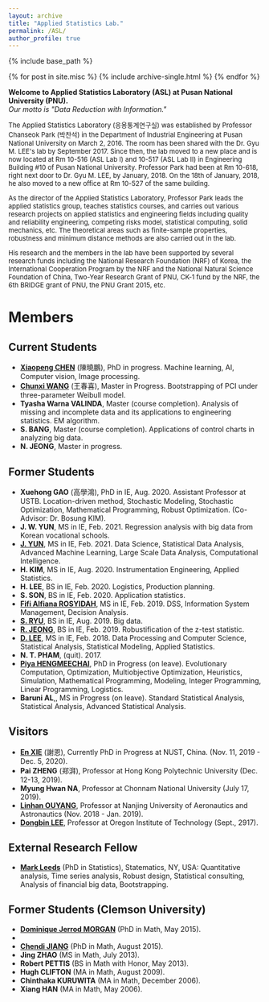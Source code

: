```yaml
---
layout: archive
title: "Applied Statistics Lab."
permalink: /ASL/
author_profile: true
---
```



{% include base_path %}

{% for post in site.misc %}
  {% include archive-single.html %}
{% endfor %}


<HTML>
<B>Welcome to Applied Statistics Laboratory (ASL) at Pusan National University (PNU).</B><br/>
<I>Our motto is "Data Reduction with Information."</I><br/>

<font size="-1"> 
<P>
The Applied Statistics Laboratory (응용통계연구실) was established 
by Professor Chanseok Park (박찬석) in the Department of Industrial Engineering 
at Pusan National University on March 2, 2016. 
The room has been shared with the Dr. Gyu M. LEE's lab by September 2017. 
Since then, the lab moved to a new place and is now located at Rm 10-516 (ASL Lab I) 
and 10-517 (ASL Lab II) in Engineering Building #10 of Pusan National University. 
Professor Park had been at Rm 10-618, right next door to Dr. Gyu M. LEE, by January, 2018. 
On the 18th of January, 2018, he also moved to a new office at Rm 10-527 of the same building.
</P>

<P>
As the director of the Applied Statistics Laboratory, 
Professor Park leads the applied statistics group, teaches statistics courses, 
and carries out various research projects on applied statistics and engineering fields 
including quality and reliability engineering, competing risks model, statistical computing, 
solid mechanics, etc. The theoretical areas such as finite-sample properties, 
robustness and minimum distance methods are also carried out in the lab. 
</P>

<P>
His research and the members in the lab have been supported by several research funds 
including the National Research Foundation (NRF) of Korea, 
the International Cooperation Program by the NRF and the National Natural Science Foundation 
of China, Two-Year Research Grant of PNU, CK-1 fund by the NRF, 
the 6th BRIDGE grant of PNU, the PNU Grant 2015, etc. 
</P>
</font>


<H1>Members</H1>
<H2>Current Students</H2>
<UL>
<LI><A href="https://www.researchgate.net/profile/Xiaopeng-Chen-12"> 
<b>Xiaopeng CHEN</b></A> (陳曉鵬), PhD in progress.
Machine learning, AI, Computer vision, Image processing.

<LI><A href="https://www.researchgate.net/profile/Chunxi-Wang-5">
<b>Chunxi WANG</b></A> (王春喜), Master in Progress.
Bootstrapping of PCI under three-parameter Weibull model.

<LI><b>Tyasha Warna VALINDA</b>, Master (course completion).
Analysis of missing and incomplete data and its applications to engineering statistics. EM algorithm. 

<LI><b>S. BANG</b>, Master (course completion). 
Applications of control charts in analyzing big data.

<LI><b>N. JEONG</b>, Master in progress.
</UL>


<H2>Former Students</H2>
<UL>
<LI><b>Xuehong GAO</b> (高學鴻), PhD in IE, Aug. 2020.  
 Assistant Professor at USTB. Location-driven method, Stochastic Modeling, Stochastic 
Optimization, Mathematical Programming, Robust Optimization. (Co-Advisor: Dr. Bosung KIM).

<LI><b>J. W. YUN</b>, MS in IE, Feb. 2021. Regression analysis with big data from Korean vocational schools. 
<LI><A href="https://www.researchgate.net/profile/Junhyeok-Yun">
<b>J. YUN</b></A>, 
MS in IE, Feb. 2021. Data Science, Statistical Data Analysis, Advanced Machine Learning, Large Scale Data Analysis, Computational Intelligence.
<LI><b>H. KIM</b>, MS in IE, Aug. 2020. Instrumentation Engineering, Applied Statistics.
<LI><b>H. LEE</b>, BS in IE, Feb. 2020. Logistics, Production planning.
<LI><b>S. SON</b>, BS in IE, Feb. 2020. Application statistics. 
<LI><A href="https://www.researchgate.net/profile/Fifi-Rosyidah">
<b>Fifi Alfiana ROSYIDAH</b></A>, MS in IE, Feb. 2019. DSS, Information System Management, Decision Analysis.
<LI><A href="https://www.researchgate.net/profile/Seoyeong-Ryu">
<b>S. RYU</b></A>, BS in IE, Aug. 2019. Big data.
<LI><A href="https://www.researchgate.net/profile/Jeong-Ryeji">
<b>R. JEONG</b></A>, BS in IE, Feb. 2019. Robustification of the z-test statistic.
<LI><A href="https://www.researchgate.net/profile/Donggeun-Lee-6">
<b>D. LEE</b></A>, MS in IE, Feb. 2018. Data Processing and Computer Science, Statistical Analysis, Statistical Modeling, Applied Statistics.

<LI><b>N. T. PHAM</b>, (quit). 2017.

<LI><A href="https://www.researchgate.net/profile/Piya-Hengmeechai">
<b>Piya HENGMEECHAI</b></A>, PhD in Progress (on leave).  Evolutionary Computation, Optimization, Multiobjective Optimization, Heuristics, Simulation, Mathematical Programming, Modeling, Integer Programming, Linear Programming, Logistics.

<LI><b>Baruni AL</b>,, MS in Progress (on leave).  Standard Statistical Analysis, Statistical Analysis, Advanced Statistical Analysis.
</UL>


<H2>Visitors</H2>
<UL>
<LI><A href="https://www.researchgate.net/profile/Xie-En-3">
<b>En XIE</b></A> (謝恩), Currently PhD in Progress at NUST, China. (Nov. 11, 2019 - Dec. 5, 2020).

<LI><b>Pai ZHENG</b> (郑湃), Professor at Hong Kong Polytechnic University (Dec. 12-13, 2019).

<LI><b>Myung Hwan NA</b>, Professor at Chonnam National University (July 17, 2019).

<LI><A href="https://cn.linkedin.com/in/linhan-ouyang-94834b41">
<b>Linhan OUYANG</b></A>, 
Professor at Nanjing University of Aeronautics and Astronautics (Nov. 2018 - Jan. 2019).

<LI><A href="https://www.oit.edu/directory/don-lee">
<b>Dongbin LEE</b></A>, Professor at Oregon Institute of Technology (Sept., 2917).
</UL>



<H2>External Research Fellow</H2>
<UL>
<LI><A href="https://www.linkedin.com/in/mark-leeds-b913059">
<b>Mark Leeds</b></A> (PhD in Statistics),  Statematics, NY, USA:  Quantitative analysis, Time series analysis, Robust design, Statistical consulting, Analysis of financial big data, Bootstrapping. 
</UL>


<H2>Former Students (Clemson University)</H2>
<UL>
<LI><A href="https://www.linkedin.com/in/dominique-morgan-07510625">
<b>Dominique Jerrod MORGAN</b></A> (PhD in Math, May 2015).

<LI><A href="https://people.stat.sc.edu/jiana/">
<LI><b>Chendi JIANG</b></A> (PhD in Math, August 2015).

<LI><b>Jing ZHAO</b> (MS in Math, July 2013).

<LI><b>Robert PETTIS</b> (BS in Math with Honor, May 2013).

<LI><b>Hugh CLIFTON</b> (MA in Math, August 2009).

<LI><b>Chinthaka KURUWITA</b> (MA in Math, December 2006).

<LI><b>Xiang HAN</b> (MA in Math, May 2006).

</UL>


</HTML>

